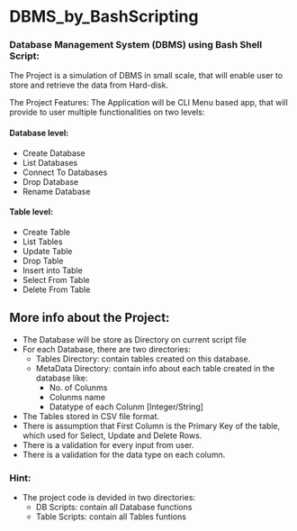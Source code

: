 # DBMS_by_BashScripting

### Database Management System (DBMS) using Bash Shell Script:

The Project is a simulation of DBMS in small scale, that will enable user to store and retrieve the data from Hard-disk.

The Project Features: The Application will be CLI Menu based app, that will provide to user multiple functionalities on two levels:
 
#### Database level:

  - Create Database
  - List Databases
  - Connect To Databases
  - Drop Database
  - Rename Database

#### Table level:

  - Create Table
  - List Tables
  - Update Table
  - Drop Table
  - Insert into Table
  - Select From Table
  - Delete From Table

## More info about the Project:

- The Database will be store as Directory on current script file
- For each Database, there are two directories: 
    - Tables Directory: contain tables created on this database.
    - MetaData Directory: contain info about each table created in the database like:
        - No. of Colunms
        - Colunms name
        - Datatype of each Colunm [Integer/String]
- The Tables stored in CSV file format.
- There is assumption that First Column is the Primary Key of the table, which used for Select, Update and Delete Rows.
- There is a validation for every input from user.
- There is a validation for the data type on each column.

### Hint:
- The project code is devided in two directories:
    - DB Scripts: contain all Database functions
    - Table Scripts: contain all Tables funtions 

